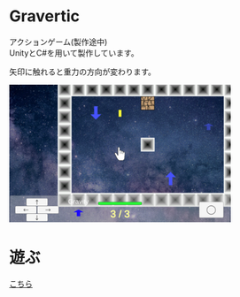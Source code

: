 # Gravertic
アクションゲーム(製作途中)<br>
UnityとC#を用いて製作しています。

矢印に触れると重力の方向が変わります。

<img src="image/Gravertic_preview.png" width=400>

# 遊ぶ
[こちら](https://feather16.github.io/Gravertic/)